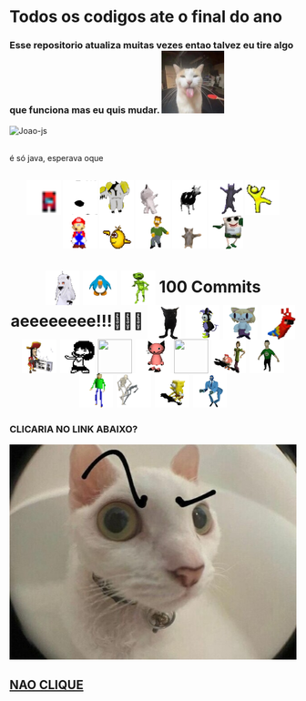 # Todos os codigos ate o final do ano

<h3>Esse repositorio atualiza muitas vezes entao talvez eu tire algo que funciona mas eu quis mudar. <img height="110" width="110" src="https://github.com/joaoguilherme000/meme/blob/master/bleh.jpg">  </h3>

<div style="display: inline">
  <img style="display: inline;" align="center" alt="Joao-js" height="75" width="75" src="https://raw.githubusercontent.com/jmnote/z-icons/master/svg/java.svg">
</div>
  <p><br>é só java, esperava oque</p>

<div style="display: block"><br>
  <div style="display: block" align="center">
    <img align="center" height="60" width="60" src="https://github.com/joaoguilherme000/meme/blob/master/danca.gif">
    <img align="center" height="60" width="60" src="https://github.com/joaoguilherme000/meme/blob/master/danca1.gif">
    <img align="center" height="60" width="60" src="https://github.com/joaoguilherme000/meme/blob/master/danca2.gif">
    <img align="center" height="60" width="60" src="https://github.com/joaoguilherme000/meme/blob/master/danca3.gif">
    <img align="center" height="60" width="60" src="https://github.com/joaoguilherme000/meme/blob/master/danca4.gif">
    <img align="center" height="60" width="60" src="https://github.com/joaoguilherme000/meme/blob/master/danca5.gif">
    <img align="center" height="60" width="60" src="https://github.com/joaoguilherme000/meme/blob/master/danca6.gif">
    <img align="center" height="60" width="60" src="https://github.com/joaoguilherme000/meme/blob/master/danca7.gif">
    <img align="center" height="60" width="60" src="https://github.com/joaoguilherme000/meme/blob/master/danca8.gif">
    <img align="center" height="60" width="60" src="https://github.com/joaoguilherme000/meme/blob/master/danca9.gif">
    <img align="center" height="60" width="60" src="https://github.com/joaoguilherme000/meme/blob/master/danca10.gif">
    <picture><img align="center" height="60" width="60" src="https://github.com/joaoguilherme000/meme/blob/master/danca11.gif"></picture>
  </div>

<h1 align="center">

<picture><img align="center" height="60" width="60" src="https://github.com/joaoguilherme000/meme/blob/master/danca12.gif"></picture>
<picture><img align="center" height="60" width="60" src="https://github.com/joaoguilherme000/meme/blob/master/danca13.gif"></picture>
<picture><img align="center" height="60" width="60" src="https://github.com/joaoguilherme000/meme/blob/master/danca14.gif"></picture>
  100 Commits aeeeeeeee!!!🎉🎉🎉
<picture><img align="center" height="60" width="60" src="https://github.com/joaoguilherme000/meme/blob/master/danca16.gif"></picture>
<picture><img align="center" height="60" width="60" src="https://github.com/joaoguilherme000/meme/blob/master/danca17.gif"></picture>
<picture><img align="center" height="60" width="60" src="https://github.com/joaoguilherme000/meme/blob/master/danca18.gif"></picture>
<picture><img align="center" height="60" width="60" src="https://github.com/joaoguilherme000/meme/blob/master/danca19.gif"></picture>
<picture><img align="center" height="60" width="60" src="https://github.com/joaoguilherme000/meme/blob/master/danca20.gif"></picture>
<picture><img align="center" height="60" width="60" src="https://github.com/joaoguilherme000/meme/blob/master/danca21.gif"></picture>
<picture><img align="center" height="60" width="60" src="https://github.com/joaoguilherme000/meme/blob/master/danca22.gif"></picture>
<picture><img align="center" height="60" width="60" src="https://github.com/joaoguilherme000/meme/blob/master/danca23.gif"></picture>
<picture><img align="center" height="60" width="60" src="https://github.com/joaoguilherme000/meme/blob/master/danca24.gif"></picture>
<picture><img align="center" height="60" width="60" src="https://github.com/joaoguilherme000/meme/blob/master/danca25.gif"></picture>
<picture><img align="center" height="60" width="60" src="https://github.com/joaoguilherme000/meme/blob/master/danca26.gif"></picture>
<picture><img align="center" height="60" width="60" src="https://github.com/joaoguilherme000/meme/blob/master/danca27.gif"></picture>
<picture><img align="center" height="60" width="60" src="https://github.com/joaoguilherme000/meme/blob/master/danca28.gif"></picture>
<picture><img align="center" height="60" width="60" src="https://github.com/joaoguilherme000/meme/blob/master/danca29.gif"></picture>
<picture><img align="center" height="60" width="60" src="https://github.com/joaoguilherme000/meme/blob/master/danca30.gif"></picture>
</h1>
</div>

<h3>CLICARIA NO LINK ABAIXO?</h3>

<picture><img src="https://github.com/joaoguilherme000/meme/blob/master/a.jpg" /></picture>


## [ NAO CLIQUE](https://media.tenor.com/qN6KhHtzLQwAAAAC/we-live-we-love-we-lie-my-honest-reaction.gif)
